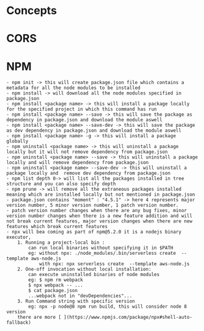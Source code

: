 # Concepts

# CORS
# NPM
    - npm init -> this will create package.json file which contains a metadata for all the node modules to be installed
    - npm install -> will download all the node modules specified in package.json
    - npm install <package name> -> this will install a package locally for the specified project in which this command has run
    - npm install <package name> --save -> this will save the package as dependency in package.json and download the module aswell
    - npm install <package name> --save-dev -> this will save the package as dev dependency in package.json and download the module aswell
    - npm install <package name> -g -> this will install a package globally
    - npm uninstall <package name> -> this will uninstall a package locally but it will not remove dependency from package.json
    - npm uninstall <package name> --save -> this will uninstall a package locally and will remove dependency from package.json
    - npm uninstall <package name> --save-dev -> this will uninstall a package locally and  remove dev dependency from package.json
    - npm list depth 0-> will list all the packages installed in tree structure and you can also specify depth
    - npm prune -> will remove all the extraneous packages installed meaning which are installed locally but not mentioned in package.json
    - package.json contains "moment" : "4.5.1" -> here 4 represents major version number, 5 minor version number, 1 patch version number.
    - patch version number changes when there are any bug fixes, minor version number changes when there is a new feature addition and will not break current features, major version changes when there are new features which break current features
    - npx will bea coming as part of npm@5.2.0 it is a nodejs binary executor,
        1. Running a project-local bin :  
            can run local binaries without specifying it in $PATH
            eg: without npx: ./node_modules/.bin/serverless create  --template aws-node.js
                with npx: npx serverless create  --template aws-node.js
        2. One-off invocation without local installation:
            can execute uninstalled binaries of node modules
            eg: $ npm rm webpack
            $ npx webpack -- ...
            $ cat package.json
            ...webpack not in "devDependencies"...
        3. Run Command string with specific version
            eg: npx -p node@8 npm run build, this will consider node 8 version
        there are more [ ](https://www.npmjs.com/package/npx#shell-auto-fallback)

